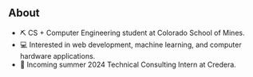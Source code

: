 ## About
- ⛏️ CS + Computer Engineering student at Colorado School of Mines.
- 💻 Interested in web development, machine learning, and computer hardware applications.
- 🚀 Incoming summer 2024 Technical Consulting Intern at Credera.
